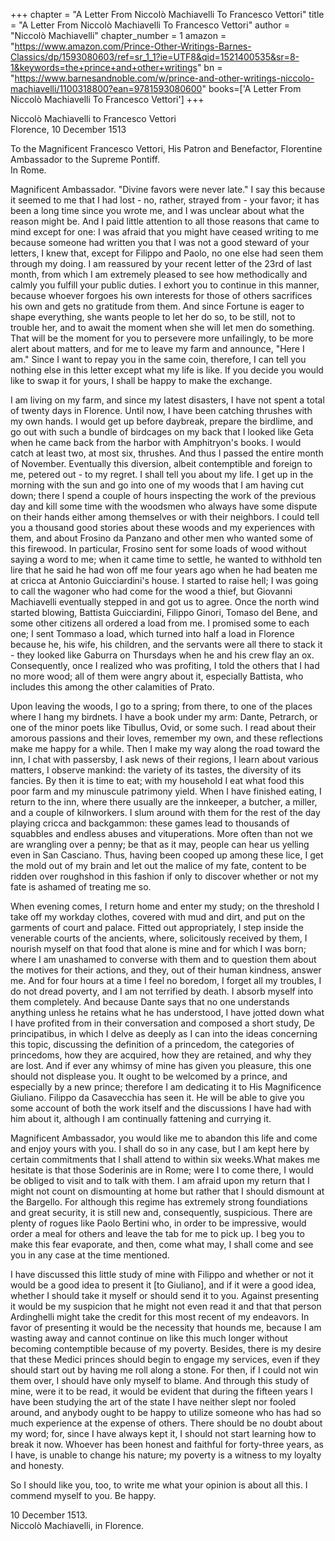 +++
chapter = "A Letter From Niccolò Machiavelli To Francesco Vettori"
title = "A Letter From Niccolò Machiavelli To Francesco Vettori"
author = "Niccolò Machiavelli"
chapter_number = 1
amazon = "https://www.amazon.com/Prince-Other-Writings-Barnes-Classics/dp/1593080603/ref=sr_1_1?ie=UTF8&qid=1521400535&sr=8-1&keywords=the+prince+and+other+writings"
bn = "https://www.barnesandnoble.com/w/prince-and-other-writings-niccolo-machiavelli/1100318800?ean=9781593080600"
books=['A Letter From Niccolò Machiavelli To Francesco Vettori']
+++

Niccolò Machiavelli to Francesco Vettori  
Florence, 10 December 1513  
  
To the Magnificent Francesco Vettori, His Patron and Benefactor, Florentine Ambassador to the Supreme Pontiff.  
In Rome.  
  
Magnificent Ambassador. "Divine favors were never late." I say this because it seemed to me that I had lost - no, rather, strayed from - your favor; it has been a long time since you wrote me, and I was unclear about what the reason might be. And I paid little attention to all those reasons that came to mind except for one: I was afraid that you might have ceased writing to me because someone had written you that I was not a good steward of your letters, I knew that, except for Filippo and Paolo, no one else had seen them through my doing. I am reassured by your recent letter of the 23rd of last month, from which I am extremely pleased to see how methodically and calmly you fulfill your public duties. I exhort you to continue in this manner, because whoever forgoes his own interests for those of others sacrifices his own and gets no gratitude from them. And since Fortune is eager to shape everything, she wants people to let her do so, to be still, not to trouble her, and to await the moment when she will let men do something. That will be the moment for you to persevere more unfailingly, to be more alert about matters, and for me to leave my farm and announce, "Here I am." Since I want to repay you in the same coin, therefore, I can tell you nothing else in this letter except what my life is like. If you decide you would like to swap it for yours, I shall be happy to make the exchange.  
  
I am living on my farm, and since my latest disasters, I have not spent a total of twenty days in Florence. Until now, I have been catching thrushes with my own hands. I would get up before daybreak, prepare the birdlime, and go out with such a bundle of birdcages on my back that I looked like Geta when he came back from the harbor with Amphitryon's books. I would catch at least two, at most six, thrushes. And thus I passed the entire month of November. Eventually this diversion, albeit contemptible and foreign to me, petered out - to my regret. I shall tell you about my life. I get up in the morning with the sun and go into one of my woods that I am having cut down; there I spend a couple of hours inspecting the work of the previous day and kill some time with the woodsmen who always have some dispute on their hands either among themselves or with their neighbors. I could tell you a thousand good stories about these woods and my experiences with them, and about Frosino da Panzano and other men who wanted some of this firewood. In particular, Frosino sent for some loads of wood without saying a word to me; when it came time to settle, he wanted to withhold ten lire that he said he had won off me four years ago when he had beaten me at cricca at Antonio Guicciardini's house. I started to raise hell; I was going to call the wagoner who had come for the wood a thief, but Giovanni Machiavelli eventually stepped in and got us to agree. Once the north wind started blowing, Battista Guicciardini, Filippo Ginori, Tomaso del Bene, and some other citizens all ordered a load from me. I promised some to each one; I sent Tommaso a load, which turned into half a load in Florence because he, his wife, his children, and the servants were all there to stack it - they looked like Gaburra on Thursdays when he and his crew flay an ox. Consequently, once I realized who was profiting, I told the others that I had no more wood; all of them were angry about it, especially Battista, who includes this among the other calamities of Prato.  
  
Upon leaving the woods, I go to a spring; from there, to one of the places where I hang my birdnets. I have a book under my arm: Dante, Petrarch, or one of the minor poets like Tibullus, Ovid, or some such. I read about their amorous passions and their loves, remember my own, and these reflections make me happy for a while. Then I make my way along the road toward the inn, I chat with passersby, I ask news of their regions, I learn about various matters, I observe mankind: the variety of its tastes, the diversity of its fancies. By then it is time to eat; with my household I eat what food this poor farm and my minuscule patrimony yield. When I have finished eating, I return to the inn, where there usually are the innkeeper, a butcher, a miller, and a couple of kilnworkers. I slum around with them for the rest of the day playing cricca and backgammon: these games lead to thousands of squabbles and endless abuses and vituperations. More often than not we are wrangling over a penny; be that as it may, people can hear us yelling even in San Casciano. Thus, having been cooped up among these lice, I get the mold out of my brain and let out the malice of my fate, content to be ridden over roughshod in this fashion if only to discover whether or not my fate is ashamed of treating me so.  
  
When evening comes, I return home and enter my study; on the threshold I take off my workday clothes, covered with mud and dirt, and put on the garments of court and palace. Fitted out appropriately, I step inside the venerable courts of the ancients, where, solicitously received by them, I nourish myself on that food that alone is mine and for which I was born; where I am unashamed to converse with them and to question them about the motives for their actions, and they, out of their human kindness, answer me. And for four hours at a time I feel no boredom, I forget all my troubles, I do not dread poverty, and I am not terrified by death. I absorb myself into them completely. And because Dante says that no one understands anything unless he retains what he has understood, I have jotted down what I have profited from in their conversation and composed a short study, De principatibus, in which I delve as deeply as I can into the ideas concerning this topic, discussing the definition of a princedom, the categories of princedoms, how they are acquired, how they are retained, and why they are lost. And if ever any whimsy of mine has given you pleasure, this one should not displease you. It ought to be welcomed by a prince, and especially by a new prince; therefore I am dedicating it to His Magnificence Giuliano. Filippo da Casavecchia has seen it. He will be able to give you some account of both the work itself and the discussions I have had with him about it, although I am continually fattening and currying it.  
  
Magnificent Ambassador, you would like me to abandon this life and come and enjoy yours with you. I shall do so in any case, but I am kept here by certain commitments that I shall attend to within six weeks.What makes me hesitate is that those Soderinis are in Rome; were I to come there, I would be obliged to visit and to talk with them. I am afraid upon my return that I might not count on dismounting at home but rather that I should dismount at the Bargello. For although this regime has extremely strong foundiations and great security, it is still new and, consequently, suspicious. There are plenty of rogues like Paolo Bertini who, in order to be impressive, would order a meal for others and leave the tab for me to pick up. I beg you to make this fear evaporate, and then, come what may, I shall come and see you in any case at the time mentioned.  
  
I have discussed this little study of mine with Filippo and whether or not it would be a good idea to present it [to Giuliano], and if it were a good idea, whether I should take it myself or should send it to you. Against presenting it would be my suspicion that he might not even read it and that that person Ardinghelli might take the credit for this most recent of my endeavors. In favor of presenting it would be the necessity that hounds me, because I am wasting away and cannot continue on like this much longer without becoming contemptible because of my poverty. Besides, there is my desire that these Medici princes should begin to engage my services, even if they should start out by having me roll along a stone. For then, if I could not win them over, I should have only myself to blame. And through this study of mine, were it to be read, it would be evident that during the fifteen years I have been studying the art of the state I have neither slept nor fooled around, and anybody ought to be happy to utilize someone who has had so much experience at the expense of others. There should be no doubt about my word; for, since I have always kept it, I should not start learning how to break it now. Whoever has been honest and faithful for forty-three years, as I have, is unable to change his nature; my poverty is a witness to my loyalty and honesty.  
  
So I should like you, too, to write me what your opinion is about all this. I commend myself to you. Be happy.  
  
10 December 1513.  
Niccolò Machiavelli, in Florence.  